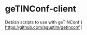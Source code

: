 geTINConf-client
================

Debian scripts to use with geTINConf ( https://github.com/agustim/getinconf )
 